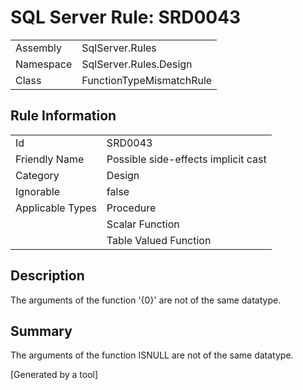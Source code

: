 # SQL Server Rule: SRD0043
  
|    |    |
|----|----|
| Assembly | SqlServer.Rules |
| Namespace | SqlServer.Rules.Design |
| Class | FunctionTypeMismatchRule |
  
## Rule Information
  
|    |    |
|----|----|
| Id | SRD0043 |
| Friendly Name | Possible side-effects implicit cast  |
| Category | Design |
| Ignorable | false |
| Applicable Types | Procedure  |
|   | Scalar Function |
|   | Table Valued Function |
  
## Description
  
The arguments of the function '{0}' are not of the same datatype.
  
## Summary
  
The arguments of the function <c>ISNULL</c> are not of the same datatype.
  
[Generated by a tool]
